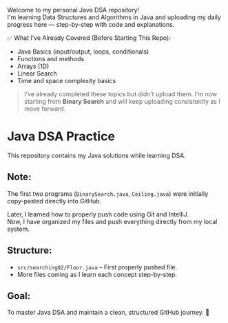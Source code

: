 Welcome to my personal Java DSA repository!  
I'm learning Data Structures and Algorithms in Java and uploading my daily progress here — step-by-step with code and explanations.

✅ What I’ve Already Covered (Before Starting This Repo):

- Java Basics (input/output, loops, conditionals)
- Functions and methods
- Arrays (1D)
- Linear Search
- Time and space complexity basics

> I’ve already completed these topics but didn’t upload them. I'm now starting from **Binary Search** and will keep uploading consistently as I move forward.
> 
> 
> 
# Java DSA Practice

This repository contains my Java solutions while learning DSA.

## Note:
The first two programs (`BinarySearch.java`, `Ceiling.java`) were initially copy-pasted directly into GitHub.

Later, I learned how to properly push code using Git and IntelliJ.  
Now, I have organized my files and push everything directly from my local system.

## Structure:
- `src/searching02/Floor.java` – First properly pushed file.
- More files coming as I learn each concept step-by-step.

## Goal:
To master Java DSA and maintain a clean, structured GitHub journey. 🚀
